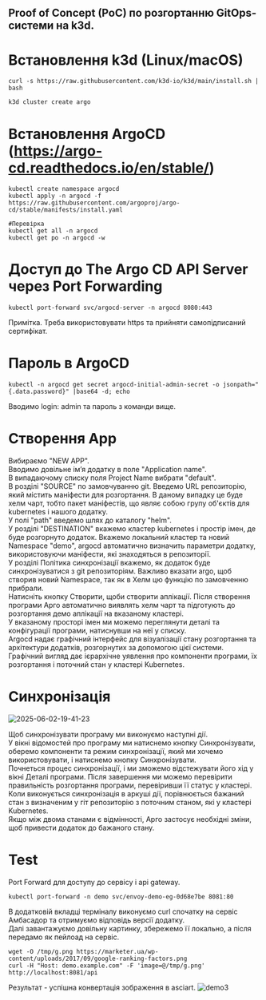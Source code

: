 ## Proof of Concept (PoC) по розгортанню GitOps-системи на k3d.

# Встановлення k3d (Linux/macOS)
```
curl -s https://raw.githubusercontent.com/k3d-io/k3d/main/install.sh | bash

k3d cluster create argo
```

# Встановлення ArgoCD (https://argo-cd.readthedocs.io/en/stable/)
```
kubectl create namespace argocd
kubectl apply -n argocd -f https://raw.githubusercontent.com/argoproj/argo-cd/stable/manifests/install.yaml

#Перевірка
kubectl get all -n argocd
kubectl get po -n argocd -w
```

# Доступ до The Argo CD API Server через Port Forwarding
```
kubectl port-forward svc/argocd-server -n argocd 8080:443
```
Примітка. Треба використовувати https та прийняти самопідписаний сертифікат.

# Пароль в ArgoCD
```
kubectl -n argocd get secret argocd-initial-admin-secret -o jsonpath="{.data.password}" |base64 -d; echo
```
Вводимо login: admin та пароль з команди вище.

# Створення App
Вибираємо "NEW APP". \
Вводимо довільне ім’я додатку в поле "Application name". \
В випадаючому списку поля Project Name вибрати "default". \
В розділі "SOURCE" по замовчуванню git. Введемо URL репозиторію, який містить маніфести для розгортання. В даному випадку це буде хелм чарт, тобто пакет маніфестів, що являє собою групу об'єктів для kubernetes і нашого додатку. \
У полі "path" введемо шлях до каталогу "helm".\
У розділі "DESTINATION" вкажемо кластер kubernetes і простір імен, де буде розгорнуто додаток. Вкажемо локальний кластер та новий Namespace "demo", argocd автоматично визначить параметри додатку, використовуючи маніфести, які знаходяться в репозиторії. \
У розділі Політика синхронізації вкажемо, як додаток буде синхронізуватися з git репозиторіям. Важливо вказати argo, щоб створив новий Namespace, так як в Хелм цю функцію по замовченню прибрали.\
Натисніть кнопку Створити, щоби створити аплікації. Після створення програми Арго автоматично виявлять хелм чарт та підготують до розгортання демо аплікації на вказаному кластері. \
У вказаному просторі імен ми можемо переглянути деталі та конфігурації програми, натиснувши на неї у списку.\
Argocd надає графічний інтерфейс для візуалізації стану розгортання та архітектури додатків, розгорнутих за допомогою цієї системи. \
Графічний вигляд дає ієрархічне уявлення про компоненти програми, їх розгортання і поточний стан у кластері Kubernetes.

# Синхронізація
![2025-06-02-19-41-23](https://github.com/user-attachments/assets/24248ada-4208-4e7d-ba70-8905c675630e)

Щоб синхронізувати програму ми виконуємо наступні дії. \
У вікні відомостей про програму ми натиснемо кнопку Синхронізувати, оберемо компоненти та режим синхронізації, який ми хочемо використовувати, і натиснемо кнопку Синхронізувати. \
Почнеться процес синхронізації, і ми зможемо відстежувати його хід у вікні Деталі програми. Після завершення ми можемо перевірити правильність розгортання програми, перевіривши її статус у кластері. \
Коли виконується синхронізація в аркуші дії, порівнюється бажаний стан з визначеним у гіт репозиторію з поточним станом, які у кластері Kubernetes. \
Якщо між двома станами є відмінності, Арго застосує необхідні зміни, щоб привести додаток до бажаного стану.

# Test
Port Forward для доступу до сервісу і api gateway.
```
kubectl port-forward -n demo svc/envoy-demo-eg-0d68e7be 8081:80
```
В додатковій вкладці терміналу виконуємо curl спочатку на сервіс Амбасадор та отримуємо відповідь версії додатку. \
Далі завантажуємо довільну картинку, збережемо її локально, а після передамо як пейлоад на сервіс.
```
wget -O /tmp/g.png https://marketer.ua/wp-content/uploads/2017/09/google-ranking-factors.png
curl -H "Host: demo.example.com" -F 'image=@/tmp/g.png' http://localhost:8081/api
```
Результат - успішна конвертація зображення в asciart.
![demo3](https://github.com/user-attachments/assets/4851b79a-5d75-4c7c-9a5a-2179b3d41339)




